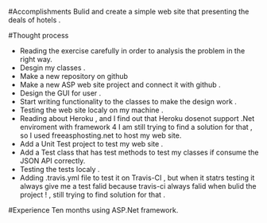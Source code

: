 #Accomplishments 
Bulid and create a simple web site that presenting the deals of hotels . 

#Thought process 
- Reading the exercise carefully in order to analysis the problem in the right way.
- Desgin my classes .
- Make a new repository on github 
- Make a new ASP web site project and connect it with github . 
- Design the GUI for user .
- Start writing functionality to the classes to make the design work . 
- Testing the web site localy on my machine . 
- Reading about Heroku , and I find out that Heroku dosenot support .Net enviroment with framework 4 I am still trying to find a solution for that , so I used freeasphosting.net to host my web site.
- Add a Unit Test project to test my web site .
- Add a Test class that has test methods to test my classes if consume the JSON API correctly.
- Testing the tests localy .
- Adding .travis.yml file to test it on Travis-CI , but when it statrs testing it always give me a test falid because travis-ci always falid when bulid the project ! , still trying to find solution for that . 

#Experience 
Ten months using ASP.Net framework.
